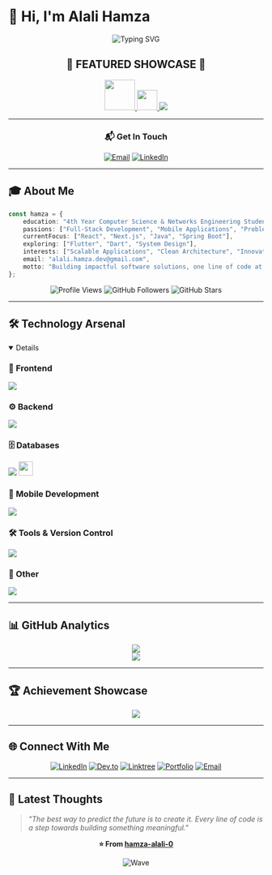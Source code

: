 # 👋 Hi, I'm **Alali Hamza**

<div align="center">
  
  ![Typing SVG](https://readme-typing-svg.herokuapp.com?font=Fira+Code&weight=600&size=24&duration=3000&pause=1000&color=3B82F6&center=true&vCenter=true&multiline=true&repeat=false&width=800&height=120&lines=💻+Software+Engineering+Student;🌍+Full-Stack+Developer;)


</div>

<div align="center">
  
  ## 🌟 **FEATURED SHOWCASE** 🌟
  
  <a href="https://hamza-alali-0.github.io/" target="_blank">
    <img src="https://img.shields.io/badge/🚀_MY_PORTFOLIO_WEBSITE-EXPLORE_LIVE_PROJECTS-FF0080?style=for-the-badge&logoColor=white&labelColor=FF0080&color=FF4081" height="60"/>
  </a>
  
  <a href="https://hamza-alali-0.github.io/" target="_blank">
    <img src="https://custom-icon-badges.demolab.com/badge/-Click%20to%20see%20my%20work-FF0080?style=for-the-badge&logo=rocket&logoColor=white" height="40"/>
  </a>
  
  <img src="https://readme-typing-svg.herokuapp.com?font=JetBrains+Mono&weight=700&size=20&duration=2000&pause=500&color=FF4081&center=true&vCenter=true&width=600&lines=💻+Live+Projects+%7C+Interactive+Demos;🎨+Modern+UI%2FUX+%7C+Clean+Code;🚀+Full-Stack+Solutions+%7C+Mobile+Apps"/>
  
  ---
  
  ### 📬 **Get In Touch**
  
  [![Email](https://img.shields.io/badge/📧_Email-Contact_Me-EA4335?style=for-the-badge&logo=gmail&logoColor=white)](mailto:alali.hamza.dev@gmail.com)
  [![LinkedIn](https://img.shields.io/badge/LinkedIn-Connect-0A66C2?style=for-the-badge&logo=linkedin&logoColor=white)](https://linkedin.com/in/hamza--alali)

</div>

---

## 🎓 **About Me**

```typescript
const hamza = {
    education: "4th Year Computer Science & Networks Engineering Student",
    passions: ["Full-Stack Development", "Mobile Applications", "Problem Solving"],
    currentFocus: ["React", "Next.js", "Java", "Spring Boot"],
    exploring: ["Flutter", "Dart", "System Design"],
    interests: ["Scalable Applications", "Clean Architecture", "Innovation"],
    email: "alali.hamza.dev@gmail.com",
    motto: "Building impactful software solutions, one line of code at a time 🚀"
};
```

<div align="center">
  
  ![Profile Views](https://komarev.com/ghpvc/?username=hamza-alali-0&style=for-the-badge&color=3B82F6)
  ![GitHub Followers](https://img.shields.io/github/followers/hamza-alali-0?style=for-the-badge&color=3B82F6)
  ![GitHub Stars](https://img.shields.io/github/stars/hamza-alali-0?style=for-the-badge&color=3B82F6)

</div>

---

## 🛠️ **Technology Arsenal**

<details open>


### 🎨 Frontend
<p>
  <img src="https://skillicons.dev/icons?i=react,nextjs,tailwind,ts,js,html,css" />
</p>

### ⚙️ Backend
<p>
  <img src="https://skillicons.dev/icons?i=java,spring,python,django,nodejs,php" />
</p>

### 🗄️ Databases
<p>
  <img src="https://skillicons.dev/icons?i=mysql,mongodb,firebase,sqlite" />
  <img src="https://img.shields.io/badge/SQL%20Server-CC2927?style=for-the-badge&logo=microsoftsqlserver&logoColor=white" height="28"/>
</p>

### 📱 Mobile Development
<p>
  <img src="https://skillicons.dev/icons?i=flutter,dart,firebase" />
</p>

### 🛠️ Tools & Version Control
<p>
  <img src="https://skillicons.dev/icons?i=git,github,postman,linux,vscode,idea" />
</p>

### 🔧 Other
<p>
  <img src="https://skillicons.dev/icons?i=arduino,c,cpp,cs" />
</p>


</details>





---

## 📊 **GitHub Analytics**



<div align="center">
  <img src="https://github-readme-streak-stats.herokuapp.com/?user=hamza-alali-0&theme=tokyonight&hide_border=true&background=0d1117&stroke=3B82F6&ring=8B5CF6&fire=06B6D4&currStreakLabel=ffffff"/>
</div>

<div align="center">
  <img src="https://github-readme-activity-graph.vercel.app/graph?username=hamza-alali-0&theme=tokyo-night&bg_color=0d1117&color=3B82F6&line=8B5CF6&point=06B6D4&area=true&hide_border=true"/>
</div>

---

## 🏆 **Achievement Showcase**

<div align="center">
  <img src="https://github-profile-trophy.vercel.app/?username=hamza-alali-0&theme=tokyonight&no-frame=true&no-bg=true&column=7&margin-w=15&margin-h=15"/>
</div>

---

## 🌐 **Connect With Me**

<div align="center">

[![LinkedIn](https://img.shields.io/badge/LinkedIn-0A66C2?style=for-the-badge&logo=linkedin&logoColor=white)](https://linkedin.com/in/hamza--alali)
[![Dev.to](https://img.shields.io/badge/Dev.to-0A0A0A?style=for-the-badge&logo=dev.to&logoColor=white)](https://dev.to/hamzaalali0)
[![Linktree](https://img.shields.io/badge/Linktree-39E09B?style=for-the-badge&logo=linktree&logoColor=white)](https://linktr.ee/alali.hamza)
[![Portfolio](https://img.shields.io/badge/Portfolio-FF5722?style=for-the-badge&logo=google-chrome&logoColor=white)](https://hamza-alali-0.github.io/)
[![Email](https://img.shields.io/badge/Gmail-EA4335?style=for-the-badge&logo=gmail&logoColor=white)](mailto:alali.hamza.dev@gmail.com)

</div>

---

## 💭 **Latest Thoughts**

> *"The best way to predict the future is to create it. Every line of code is a step towards building something meaningful."*

<div align="center">
  
  **⭐ From [hamza-alali-0](https://github.com/hamza-alali-0)**
  
  ![Wave](https://raw.githubusercontent.com/mayhemantt/mayhemantt/Update/svg/Bottom.svg)

</div>
